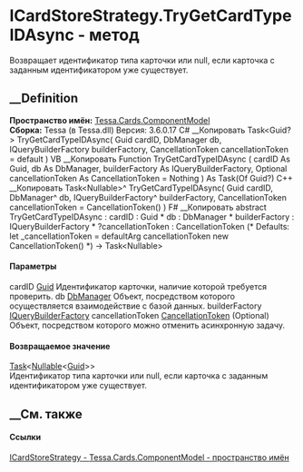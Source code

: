 # ICardStoreStrategy.TryGetCardTypeIDAsync - метод
Возвращает идентификатор типа карточки или null, если карточка с заданным
идентификатором уже существует.
## __Definition
 **Пространство имён:**
[Tessa.Cards.ComponentModel](N_Tessa_Cards_ComponentModel.htm)  
 **Сборка:** Tessa (в Tessa.dll) Версия: 3.6.0.17
C# __Копировать
    Task<Guid?> TryGetCardTypeIDAsync(
    	Guid cardID,
    	DbManager db,
    	IQueryBuilderFactory builderFactory,
    	CancellationToken cancellationToken = default
    )
VB __Копировать
     Function TryGetCardTypeIDAsync ( 
    	cardID As Guid,
    	db As DbManager,
    	builderFactory As IQueryBuilderFactory,
    	Optional cancellationToken As CancellationToken = Nothing
    ) As Task(Of Guid?)
C++ __Копировать
    Task<Nullable<Guid>>^ TryGetCardTypeIDAsync(
    	Guid cardID, 
    	DbManager^ db, 
    	IQueryBuilderFactory^ builderFactory, 
    	CancellationToken cancellationToken = CancellationToken()
    )
F# __Копировать
     abstract TryGetCardTypeIDAsync : 
            cardID : Guid * 
            db : DbManager * 
            builderFactory : IQueryBuilderFactory * 
            ?cancellationToken : CancellationToken 
    (* Defaults:
            let _cancellationToken = defaultArg cancellationToken new CancellationToken()
    *)
    -> Task<Nullable<Guid>> 
#### Параметры
cardID [Guid](https://learn.microsoft.com/dotnet/api/system.guid)
    Идентификатор карточки, наличие которой требуется проверить.
db [DbManager](T_Tessa_Platform_Data_DbManager.htm)
    Объект, посредством которого осуществляется взаимодействие с базой данных.
builderFactory
[IQueryBuilderFactory](T_Tessa_Platform_Data_IQueryBuilderFactory.htm)
cancellationToken
[CancellationToken](https://learn.microsoft.com/dotnet/api/system.threading.cancellationtoken)
(Optional)
    Объект, посредством которого можно отменить асинхронную задачу.
#### Возвращаемое значение
[Task](https://learn.microsoft.com/dotnet/api/system.threading.tasks.task-1)<[Nullable](https://learn.microsoft.com/dotnet/api/system.nullable-1)<[Guid](https://learn.microsoft.com/dotnet/api/system.guid)>>  
Идентификатор типа карточки или null, если карточка с заданным идентификатором
уже существует.
## __См. также
#### Ссылки
[ICardStoreStrategy - ](T_Tessa_Cards_ComponentModel_ICardStoreStrategy.htm)
[Tessa.Cards.ComponentModel - пространство
имён](N_Tessa_Cards_ComponentModel.htm)

